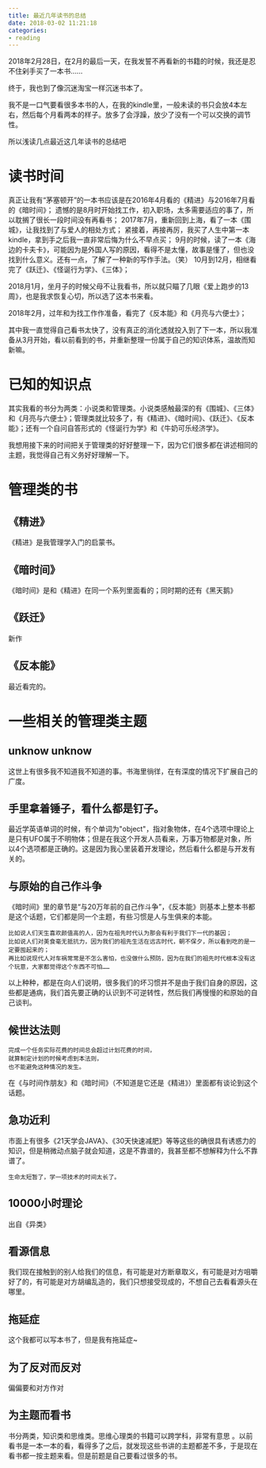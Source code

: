 ```yaml
---
title: 最近几年读书的总结
date: 2018-03-02 11:21:18
categories: 
- reading
---
```

2018年2月28日，在2月的最后一天，在我发誓不再看新的书籍的时候，我还是忍不住剁手买了一本书……

终于，我也到了像沉迷淘宝一样沉迷书本了。
<!--more-->
我不是一口气要看很多本书的人，在我的kindle里，一般未读的书只会放4本左右，然后每个月看两本的样子。放多了会浮躁，放少了没有一个可以交换的调节性。

所以浅读几点最近这几年读书的总结吧

# 读书时间

真正让我有“茅塞顿开”的一本书应该是在2016年4月看的《精进》与2016年7月看的《暗时间》；
遗憾的是8月时开始找工作，初入职场，太多需要适应的事了，所以耽搁了很长一段时间没有再看书；
2017年7月，重新回到上海，看了一本《围城》，让我找到了与爱人的相处方式；
紧接着，再接再厉，我买了人生中第一本kindle，拿到手之后我一直非常后悔为什么不早点买；
9月的时候，读了一本《海边的卡夫卡》，可能因为是外国人写的原因，看得不是太懂，故事是懂了，但也没找到什么意义。还有一点，了解了一种新的写作手法。（笑）
10月到12月，相继看完了《跃迁》、《怪诞行为学》、《三体》；

2018月1月，坐月子的时候父母不让我看书，所以就只瞄了几眼《爱上跑步的13周》，也是我求恢复心切，所以选了这本书来看。

2018年2月，过年和为找工作作准备，看完了《反本能》和《月亮与六便士》；

其中我一直觉得自己看书太快了，没有真正的消化透就投入到了下一本，所以我准备从3月开始，看以前看到的书，并重新整理一份属于自己的知识体系，温故而知新嘛。

# 已知的知识点

其实我看的书分为两类：小说类和管理类。小说类感触最深的有《围城》、《三体》和《月亮与六便士》；管理类就比较多了，有《精进》、《暗时间》、《跃迁》、《反本能》；还有一个自问自答形式的《怪诞行为学》和《牛奶可乐经济学》。

我想用接下来的时间把关于管理类的好好整理一下，因为它们很多都在讲述相同的主题，我觉得自己有义务好好理解一下。


# 管理类的书

## 《精进》

《精进》是我管理学入门的启蒙书。

## 《暗时间》

《暗时间》是和《精进》在同一个系列里面看的；同时期的还有《黑天鹅》

## 《跃迁》

新作

## 《反本能》

最近看完的。

# 一些相关的管理类主题

## unknow unknow

这世上有很多我不知道我不知道的事。书海里徜徉，在有深度的情况下扩展自己的广度。

## 手里拿着锤子，看什么都是钉子。

最近学英语单词的时候，有个单词为"object"，指对象物体，在4个选项中理论上是只有UFO属于不明物体；但是在我这个开发人员看来，万事万物都是对象，所以4个选项都是正确的。这是因为我心里装着开发理论，然后看什么都是与开发有关的。

## 与原始的自己作斗争

《暗时间》里的章节是“与20万年前的自己作斗争”，《反本能》则基本上整本书都是这个话题，它们都是同一个主题，有些习惯是人与生俱来的本能。
```
比如说人们天生喜欢颜值高的人，因为在祖先时代认为那会有利于我们下一代的基因；
比如说人们对美食毫无抵抗力，因为我们的祖先生活在远古时代，朝不保夕，所以看到吃的是一定要囤起来的；
再比如说现代人对车祸常常是不怎么害怕，也没做什么预防，因为在我们的祖先时代根本没有这个玩意，大家都觉得这个东西不可怕……
```

以上种种，都是在向人们说明，很多我们的坏习惯并不是由于我们自身的原因，这些都是通病，我们首先要正确的认识到不可逆转性，然后我们再慢慢的和原始的自己谈判。

##  候世达法则

```
完成一个任务实际花费的时间总会超过计划花费的时间，
就算制定计划的时候考虑到本法则，
也不能避免这种情况的发生。
```


在《与时间作朋友》和《暗时间》（不知道是它还是《精进》）里面都有谈论到这个话题。


## 急功近利

市面上有很多《21天学会JAVA》、《30天快速减肥》等等这些的确很具有诱惑力的知识，但是稍微动点脑子就会知道，这是不靠谱的，我甚至都不想解释为什么不靠谱了。

`生命太短暂了，学一项技术的时间太长了。`


## 10000小时理论

出自《异类》

## 看源信息

我们现在接触到的别人给我们的信息，有可能是对方断章取义，有可能是对方咀嚼好了的，有可能是对方胡编乱造的，我们只想接受现成的，不想自己去看看源头在哪里。


## 拖延症

这个我都可以写本书了，但是我有拖延症~

## 为了反对而反对

偏偏要和对方作对

## 为主题而看书

书分两类，知识类和思维类。思维心理类的书籍可以跨学科，非常有意思 。以前看书是一本一本的看，看得多了之后，就发现这些书讲的主题都差不多，于是现在看书都一按主题来看。但是前题是自己要看过很多的书。